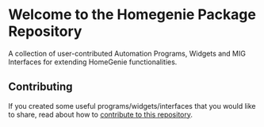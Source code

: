 # Welcome to the Homegenie Package Repository

A collection of user-contributed Automation Programs, Widgets and MIG Interfaces for extending HomeGenie functionalities.

## Contributing

If you created some useful programs/widgets/interfaces that you would like to share, read about how to
<a href="https://github.com/genielabs/homegenie-packages" target="_blank">contribute to this repository</a>.


